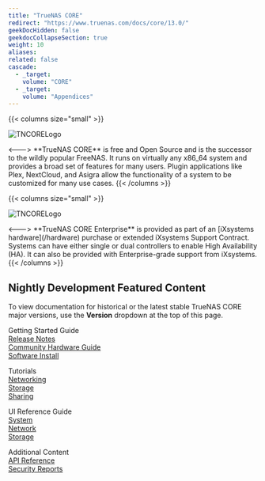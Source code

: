 ```yaml
---
title: "TrueNAS CORE"
redirect: "https://www.truenas.com/docs/core/13.0/"
geekDocHidden: false
geekdocCollapseSection: true
weight: 10
aliases:
related: false
cascade:
  - _target:
    volume: "CORE"
  - _target:
    volume: "Appendices" 
---
```

<style>
div.gdoc-page__header {display: none;}
div.docs-read_mod {display: none;}
h1 {display:none;}
</style>

{{< columns size="small" >}}
<p>
<img src="/images/truenas-core-logo.png" alt="TNCORELogo" class="logo">
</p>
<--->
**TrueNAS CORE** is free and Open Source and is the successor to the wildly popular FreeNAS.
It runs on virtually any x86_64 system and provides a broad set of features for many users.
Plugin applications like Plex, NextCloud, and Asigra allow the functionality of a system to be customized for many use cases.
{{< /columns >}}

<br>

{{< columns size="small" >}}
<p>
<img src="/images/tn-enterprise-logo.png" alt="TNCORELogo" class="logo">
</p>
<--->
**TrueNAS CORE Enterprise** is provided as part of an [iXsystems hardware](/hardware) purchase or extended iXsystems Support Contract.
Systems can have either single or dual controllers to enable High Availability (HA).
It can also be provided with Enterprise-grade support from iXsystems.
{{< /columns >}}

<div class="noprint">

## Nightly Development Featured Content

To view documentation for historical or the latest stable TrueNAS CORE major versions, use the **Version** dropdown at the top of this page.

<div class="docs-sections">
  <p>
	Getting Started Guide
	<br><a href="/core/gettingstarted/corereleasenotes/">Release Notes</a>
	<br><a href="/core/gettingstarted/corehardwareguide/">Community Hardware Guide</a>
	<br><a href="/core/gettingstarted/install/">Software Install</a>
  </p>
  <p>
	Tutorials
	<br><a href="/core/coretutorials/network/">Networking</a>
	<br><a href="/core/coretutorials/storage/">Storage</a>
	<br><a href="/core/coretutorials/sharing/">Sharing</a>
  </p>
  <p>
	UI Reference Guide
	<br><a href="/core/uireference/system/">System</a>
	<br><a href="/core/uireference/network/">Network</a>
	<br><a href="/core/uireference/storage/">Storage</a>
  </p>
  <p>
	Additional Content
	<br><a href="/core/api/">API Reference</a>
	<br><a href="/core/coresecurityreports/">Security Reports</a>
  </p>
</div>
</div>
